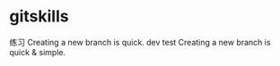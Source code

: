 # gitskills
练习
Creating a new branch is quick.
dev test
Creating a new branch is quick & simple.

























